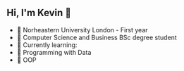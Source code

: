 ## Hi, I'm Kevin 👋

- 🔭 Norheastern University London - First year<br/>
- 🌱 Computer Science and Business BSc degree student<br/>
- 💬 Currently learning:<br/>
- 👯 Programming with Data<br/>
- 🤔 OOP<br/>
